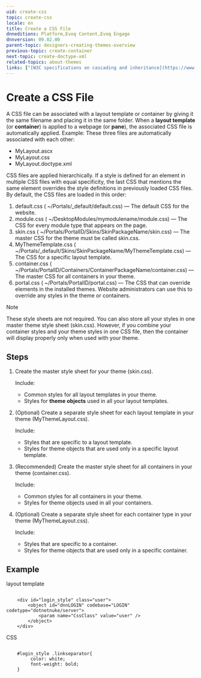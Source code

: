 ```yaml
---
uid: create-css
topic: create-css
locale: en
title: Create a CSS File
dnneditions: Platform,Evoq Content,Evoq Engage
dnnversion: 09.02.00
parent-topic: designers-creating-themes-overview
previous-topic: create-container
next-topic: create-doctype-xml
related-topics: about-themes
links: ["[W3C specifications on cascading and inheritance](https://www.w3.org/TR/CSS21/cascade.html)","[DNN Wiki: DotNetNuke Skins](https://www.dnnsoftware.com/wiki/dotnetnuke-skins)","[DNN Professional Training: Creating HTML Skins](https://www.dnnsoftware.com/services/professional-training/training-videos-subscription/skinning-2-creating-html-skins)"]
---
```


# Create a CSS File

A CSS file can be associated with a layout template or container by giving it the same filename and placing it in the same folder. When a **layout template** (or **container**) is applied to a webpage (or **pane**), the associated CSS file is automatically applied. Example: These three files are automatically associated with each other:

*   MyLayout.ascx
*   MyLayout.css
*   MyLayout.doctype.xml

CSS files are applied hierarchically. If a style is defined for an element in multiple CSS files with equal specificity, the last CSS that mentions the same element overrides the style definitions in previously loaded CSS files. By default, the CSS files are loaded in this order:

1.  default.css ( ~/Portals/_default/default.css) — The default CSS for the website.
2.  module.css ( ~/DesktopModules/mymodulename/module.css) — The CSS for every module type that appears on the page.
3.  skin.css ( ~/Portals/PortalID/Skins/SkinPackageName/skin.css) — The master CSS for the theme must be called skin.css.
4.  MyThemeTemplate.css ( ~/Portals/_default/Skins/SkinPackageName/MyThemeTemplate.css) — The CSS for a specific layout template.
5.  container.css ( ~/Portals/PortalID/Containers/ContainerPackageName/container.css) — The master CSS for all containers in your theme.
6.  portal.css ( ~/Portals/PortalID/portal.css) — The CSS that can override elements in the installed themes. Website administrators can use this to override any styles in the theme or containers.

> [!NOTE]
> These style sheets are not required. You can also store all your styles in one master theme style sheet (skin.css). However, if you combine your container styles and your theme styles in one CSS file, then the container will display properly only when used with your theme.

## Steps

1.  Create the master style sheet for your theme (skin.css).

    Include:

    *   Common styles for all layout templates in your theme.
    *   Styles for **theme objects** used in all your layout templates.

2.  (Optional) Create a separate style sheet for each layout template in your theme (MyThemeLayout.css).

    Include:

    *   Styles that are specific to a layout template.
    *   Styles for theme objects that are used only in a specific layout template.

3.  (Recommended) Create the master style sheet for all containers in your theme (container.css).

    Include:

    *   Common styles for all containers in your theme.
    *   Styles for theme objects used in all your containers.

4.  (Optional) Create a separate style sheet for each container type in your theme (MyThemeLayout.css).

    Include:

    *   Styles that are specific to a container.
    *   Styles for theme objects that are used only in a specific container.


## Example

layout template

```

    <div id="login_style" class="user">
        <object id="dnnLOGIN" codebase="LOGIN" codetype="dotnetnuke/server">
            <param name="CssClass" value="user" />
        </object>
    </div>

```

CSS

```

    #login_style .linkseparator{
         color: white;
         font-weight: bold;
    }

```
